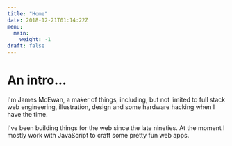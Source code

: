 ```yaml
---
title: "Home"
date: 2018-12-21T01:14:22Z
menu:
  main:
    weight: -1
draft: false
---
```



# An intro...

I'm James McEwan, a maker of things, including, but not limited to full stack web engineering, illustration, design and some hardware hacking when I have the time.

I've been building things for the web since the late nineties. At the moment I mostly work with JavaScript to craft some pretty fun web apps.
